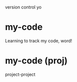 version control yo
# my-code
Learning to track my code, word!
# my-code (proj)
project-project

















